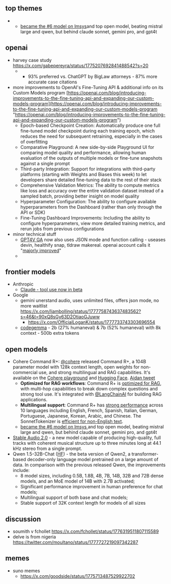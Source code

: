 
## top themes

- - [became the #6 model on lmsys](https://twitter.com/lmsysorg/status/1777630133798772766?t=90xQ8sGy63D2OtiaoGJuww)and top open model, beating mistral large and qwen, but behind claude sonnet, gemini pro, and gpt4t


## openai

- harvey case study https://x.com/gabepereyra/status/1775207692841488542?s=20
	- - 93% preferred vs. ChatGPT by BigLaw attorneys - 87% more accurate case citations
- more improvements to OpenAI's Fine-Tuning API & additional info on its Custom Models program [https://openai.com/blog/introducing-improvements-to-the-fine-tuning-api-and-expanding-our-custom-models-program](https://openai.com/blog/introducing-improvements-to-the-fine-tuning-api-and-expanding-our-custom-models-program "https://openai.com/blog/introducing-improvements-to-the-fine-tuning-api-and-expanding-our-custom-models-program")
	- Epoch-based Checkpoint Creation: Automatically produce one full fine-tuned model checkpoint during each training epoch, which reduces the need for subsequent retraining, especially in the cases of overfitting
	- Comparative Playground: A new side-by-side Playground UI for comparing model quality and performance, allowing human evaluation of the outputs of multiple models or fine-tune snapshots against a single prompt
	- Third-party Integration: Support for integrations with third-party platforms (starting with Weights and Biases this week) to let developers share detailed fine-tuning data to the rest of their stack
	- Comprehensive Validation Metrics: The ability to compute metrics like loss and accuracy over the entire validation dataset instead of a sampled batch, providing better insight on model quality
	- Hyperparameter Configuration: The ability to configure available hyperparameters from the Dashboard (rather than only through the API or SDK) 
	- Fine-Tuning Dashboard Improvements: Including the ability to configure hyperparameters, view more detailed training metrics, and rerun jobs from previous configurations
- minor technical stuff
	- [GPT4V GA](https://twitter.com/OpenAIDevs/status/1777769463258988634) now also uses JSON mode and function calling - useases devin, healthify snap, tldraw makereal. openai account calls it "[majorly improved](https://x.com/OpenAI/status/1777772582680301665)"
	- 

## frontier models

- Anthropic
	- [Claude - tool use now in beta](https://twitter.com/AnthropicAI/status/1775979802627084713)
- Google
	- gemini unerstand audio, uses unlimited files, offers json mode, no more waitlist https://x.com/liambolling/status/1777758743637483562?s=46&t=90xQ8sGy63D2OtiaoGJuww
		- https://x.com/OfficialLoganK/status/1777733743303696554
	- [codegemma](https://x.com/_philschmid/status/1777673558874829090) - 2b (27% humaneval) & 7b (52% humaneval) with 8k context - 500b extra tokens

## open models

- Cohere Command R+: [@cohere](https://twitter.com/cohere/status/1775878850699808928) released Command R+, a 104B parameter model with 128k context length, open weights for non-commercial use, and strong multilingual and RAG capabilities. It's available on the [Cohere playground](https://twitter.com/cohere/status/1775878883268509801) and [Hugging Face](https://twitter.com/osanseviero/status/1775882744792273209). [Aidan tweet](https://twitter.com/aidangomez/status/1775878606108979495)
	-   **Optimized for RAG workflows**: Command R+ is [optimized for RAG](https://twitter.com/aidangomez/status/1775878606108979495), with multi-hop capabilities to break down complex questions and strong tool use. It's integrated with [@LangChainAI](https://twitter.com/cohere/status/1775931339361149230) for building RAG applications.
	-   **Multilingual support**: Command R+ has [strong performance](https://twitter.com/seb_ruder/status/1775882934542533021) across 10 languages including English, French, Spanish, Italian, German, Portuguese, Japanese, Korean, Arabic, and Chinese. The SonnetTokenizer is [efficient for non-English text](https://twitter.com/JayAlammar/status/1775928159784915229).
	- [became the #6 model on lmsys ](https://twitter.com/lmsysorg/status/1777630133798772766?t=90xQ8sGy63D2OtiaoGJuww)and top open model, beating mistral large and qwen, but behind claude sonnet, gemini pro, and gpt4t
- [Stable Audio 2.0](https://x.com/StabilityAI/status/1775501906321793266?s=20) - a new model capable of producing high-quality, full tracks with coherent musical structure up to three minutes long at 44.1 kHz stereo from a single prompt.
- Qwen 1.5-32B-Chat ([HF](https://huggingface.co/Qwen/Qwen1.5-32B-Chat)) - the beta version of Qwen2, a transformer-based decoder-only language model pretrained on a large amount of data. In comparison with the previous released Qwen, the improvements include:
	- 8 model sizes, including 0.5B, 1.8B, 4B, 7B, 14B, 32B and 72B dense models, and an MoE model of 14B with 2.7B activated;
	- Significant performance improvement in human preference for chat models;
	- Multilingual support of both base and chat models;
	- Stable support of 32K context length for models of all sizes


## discussion

- soumith v fchollet https://x.com/fchollet/status/1776319511807115589
- delve is from nigeria https://twitter.com/moultano/status/1777727219097342287

## memes

- suno memes
	- https://x.com/goodside/status/1775713487529922702